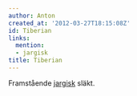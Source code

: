 ```yaml
---
author: Anton
created_at: '2012-03-27T18:15:08Z'
id: Tiberian
links:
  mention:
  - jargisk
title: Tiberian
---
```


Framstående [jargisk] släkt.

  [jargisk]: jargisk
